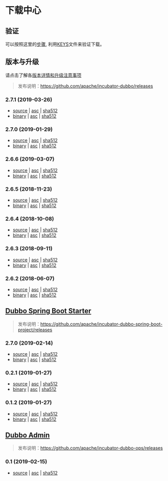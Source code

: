 # 下载中心

## 验证  

可以按照这里的[步骤](https://www.apache.org/info/verification), 利用[KEYS](https://dist.apache.org/repos/dist/release/incubator/dubbo/KEYS)文件来验证下载。

## 版本与升级

请点击了解各[版本详情和升级注意事项](http://dubbo.apache.org/zh-cn/docs/user/versions/index.html)

> 发布说明：https://github.com/apache/incubator-dubbo/releases

### 2.7.1 (2019-03-26)

* [source](https://www.apache.org/dyn/closer.cgi?path=incubator/dubbo/2.7.1/apache-dubbo-incubating-2.7.1-src.zip) |
[asc](https://dist.apache.org/repos/dist/release/incubator/dubbo/2.7.1/apache-dubbo-incubating-2.7.1-src.zip.asc) |
[sha512](https://dist.apache.org/repos/dist/release/incubator/dubbo/2.7.1/apache-dubbo-incubating-2.7.1-src.zip.sha512)
* [binary](https://www.apache.org/dyn/closer.cgi?path=incubator/dubbo/2.7.1/apache-dubbo-incubating-2.7.1-bin.zip) |
[asc](https://dist.apache.org/repos/dist/release/incubator/dubbo/2.7.1/apache-dubbo-incubating-2.7.1-bin.zip.asc) |
[sha512](https://dist.apache.org/repos/dist/release/incubator/dubbo/2.7.1/apache-dubbo-incubating-2.7.1-bin.zip.sha512)

### 2.7.0 (2019-01-29)

* [source](https://www.apache.org/dyn/closer.cgi?path=incubator/dubbo/2.7.0/apache-dubbo-incubating-2.7.0-source-release.zip) |
[asc](https://dist.apache.org/repos/dist/release/incubator/dubbo/2.7.0/apache-dubbo-incubating-2.7.0-source-release.zip.asc) |
[sha512](https://dist.apache.org/repos/dist/release/incubator/dubbo/2.7.0/apache-dubbo-incubating-2.7.0-source-release.zip.sha512)
* [binary](https://www.apache.org/dyn/closer.cgi?path=incubator/dubbo/2.7.0/apache-dubbo-incubating-2.7.0-bin-release.zip) |
[asc](https://dist.apache.org/repos/dist/release/incubator/dubbo/2.7.0/apache-dubbo-incubating-2.7.0-bin-release.zip.asc) |
[sha512](https://dist.apache.org/repos/dist/release/incubator/dubbo/2.7.0/apache-dubbo-incubating-2.7.0-bin-release.zip.sha512)


### 2.6.6 (2019-03-07)

* [source](https://www.apache.org/dyn/closer.cgi?path=incubator/dubbo/2.6.6/apache-dubbo-incubating-2.6.6-source-release.zip) |
[asc](https://dist.apache.org/repos/dist/release/incubator/dubbo/2.6.6/apache-dubbo-incubating-2.6.6-source-release.zip.asc) |
[sha512](https://dist.apache.org/repos/dist/release/incubator/dubbo/2.6.6/apache-dubbo-incubating-2.6.6-source-release.zip.sha512)
* [binary](https://www.apache.org/dyn/closer.cgi?path=incubator/dubbo/2.6.6/apache-dubbo-incubating-2.6.6-bin-release.zip) |
[asc](https://dist.apache.org/repos/dist/release/incubator/dubbo/2.6.6/apache-dubbo-incubating-2.6.6-bin-release.zip.asc) |
[sha512](https://dist.apache.org/repos/dist/release/incubator/dubbo/2.6.6/apache-dubbo-incubating-2.6.6-bin-release.zip.sha512)

### 2.6.5 (2018-11-23)

* [source](https://archive.apache.org/dist/incubator/dubbo/2.6.5/apache-dubbo-incubating-2.6.5-source-release.zip) |
[asc](https://archive.apache.org/dist/incubator/dubbo/2.6.5/apache-dubbo-incubating-2.6.5-source-release.zip.asc) |
[sha512](https://archive.apache.org/dist/incubator/dubbo/2.6.5/apache-dubbo-incubating-2.6.5-source-release.zip.sha512)
* [binary](https://archive.apache.org/dist/incubator/dubbo/2.6.5/apache-dubbo-incubating-2.6.5-bin-release.zip) |
[asc](https://archive.apache.org/dist/incubator/dubbo/2.6.5/apache-dubbo-incubating-2.6.5-bin-release.zip.asc) |
[sha512](https://archive.apache.org/dist/incubator/dubbo/2.6.5/apache-dubbo-incubating-2.6.5-bin-release.zip.sha512)

### 2.6.4 (2018-10-08)

* [source](https://archive.apache.org/dist/incubator/dubbo/2.6.4/apache-dubbo-incubating-2.6.4-source-release.zip) |
[asc](https://archive.apache.org/dist/incubator/dubbo/2.6.4/apache-dubbo-incubating-2.6.4-source-release.zip.asc) |
[sha512](https://archive.apache.org/dist/incubator/dubbo/2.6.4/apache-dubbo-incubating-2.6.4-source-release.zip.sha512)
* [binary](https://archive.apache.org/dist/incubator/dubbo/2.6.4/apache-dubbo-incubating-2.6.4-bin-release.zip) |
[asc](https://archive.apache.org/dist/incubator/dubbo/2.6.4/apache-dubbo-incubating-2.6.4-bin-release.zip.asc) |
[sha512](https://archive.apache.org/dist/incubator/dubbo/2.6.4/apache-dubbo-incubating-2.6.4-bin-release.zip.sha512)

### 2.6.3 (2018-09-11)

* [source](https://archive.apache.org/dist/incubator/dubbo/2.6.3/apache-dubbo-incubating-2.6.3-source-release.zip) |
[asc](https://archive.apache.org/dist/incubator/dubbo/2.6.3/apache-dubbo-incubating-2.6.3-source-release.zip.asc) |
[sha512](https://archive.apache.org/dist/incubator/dubbo/2.6.3/apache-dubbo-incubating-2.6.3-source-release.zip.sha512)
* [binary](https://archive.apache.org/dist/incubator/dubbo/2.6.3/apache-dubbo-incubating-2.6.3-bin-release.zip) |
[asc](https://archive.apache.org/dist/incubator/dubbo/2.6.3/apache-dubbo-incubating-2.6.3-bin-release.zip.asc) |
[sha512](https://archive.apache.org/dist/incubator/dubbo/2.6.3/apache-dubbo-incubating-2.6.3-bin-release.zip.sha512)

### 2.6.2 (2018-06-07)

* [source](https://archive.apache.org/dist/incubator/dubbo/2.6.2/dubbo-incubating-2.6.2-source-release.zip) |
[asc](https://archive.apache.org/dist/incubator/dubbo/2.6.2/dubbo-incubating-2.6.2-source-release.zip.asc) |
[sha512](https://archive.apache.org/dist/incubator/dubbo/2.6.2/dubbo-incubating-2.6.2-source-release.zip.sha512)
* [binary](https://archive.apache.org/dist/incubator/dubbo/2.6.2/dubbo-incubating-2.6.2-bin-release.zip) |
[asc](https://archive.apache.org/dist/incubator/dubbo/2.6.2/dubbo-incubating-2.6.2-bin-release.zip.asc) |
[sha512](https://archive.apache.org/dist/incubator/dubbo/2.6.2/dubbo-incubating-2.6.2-bin-release.zip.sha512)

## [Dubbo Spring Boot Starter](https://github.com/apache/incubator-dubbo-spring-boot-project)

> 发布说明：https://github.com/apache/incubator-dubbo-spring-boot-project/releases

### 2.7.0 (2019-02-14)

* [source](https://www.apache.org/dyn/closer.cgi?path=incubator/dubbo/spring-boot-project/2.7.0/apache-dubbo-spring-boot-project-incubating-2.7.0-source-release.zip) |
[asc](https://dist.apache.org/repos/dist/release/incubator/dubbo/spring-boot-project/2.7.0/apache-dubbo-spring-boot-project-incubating-2.7.0-source-release.zip.asc) |
[sha512](https://dist.apache.org/repos/dist/release/incubator/dubbo/spring-boot-project/2.7.0/apache-dubbo-spring-boot-project-incubating-2.7.0-source-release.zip.sha512)
* [binary](https://www.apache.org/dyn/closer.cgi?path=incubator/dubbo/spring-boot-project/2.7.0/apache-dubbo-spring-boot-project-incubating-2.7.0-bin-release.zip) |
[asc](https://dist.apache.org/repos/dist/release/incubator/dubbo/spring-boot-project/2.7.0/apache-dubbo-spring-boot-project-incubating-2.7.0-bin-release.zip.asc) |
[sha512](https://dist.apache.org/repos/dist/release/incubator/dubbo/spring-boot-project/2.7.0/apache-dubbo-spring-boot-project-incubating-2.7.0-bin-release.zip.sha512)

### 0.2.1 (2019-01-27)

* [source](https://archive.apache.org/dist/incubator/dubbo/spring-boot-project/0.2.1/apache-dubbo-spring-boot-project-incubating-0.2.1-source-release.zip) |
[asc](https://archive.apache.org/dist/incubator/dubbo/spring-boot-project/0.2.1/apache-dubbo-spring-boot-project-incubating-0.2.1-source-release.zip.asc) |
[sha512](https://archive.apache.org/dist/incubator/dubbo/spring-boot-project/0.2.1/apache-dubbo-spring-boot-project-incubating-0.2.1-source-release.zip.sha512)
* [binary](https://archive.apache.org/dist/incubator/dubbo/spring-boot-project/0.2.1/apache-dubbo-spring-boot-project-incubating-0.2.1-bin-release.zip) |
[asc](https://archive.apache.org/dist/incubator/dubbo/spring-boot-project/0.2.1/apache-dubbo-spring-boot-project-incubating-0.2.1-bin-release.zip.asc) |
[sha512](https://archive.apache.org/dist/incubator/dubbo/spring-boot-project/0.2.1/apache-dubbo-spring-boot-project-incubating-0.2.1-bin-release.zip.sha512)

### 0.1.2 (2019-01-27)

* [source](https://archive.apache.org/dist/incubator/dubbo/spring-boot-project/0.1.2/apache-dubbo-spring-boot-project-incubating-0.1.2-source-release.zip) |
[asc](https://archive.apache.org/dist/incubator/dubbo/spring-boot-project/0.1.2/apache-dubbo-spring-boot-project-incubating-0.1.2-source-release.zip.asc) |
[sha512](https://archive.apache.org/dist/incubator/dubbo/spring-boot-project/0.1.2/apache-dubbo-spring-boot-project-incubating-0.1.2-source-release.zip.sha512)
* [binary](https://archive.apache.org/dist/incubator/dubbo/spring-boot-project/0.1.2/apache-dubbo-spring-boot-project-incubating-0.1.2-bin-release.zip) |
[asc](https://archive.apache.org/dist/incubator/dubbo/spring-boot-project/0.1.2/apache-dubbo-spring-boot-project-incubating-0.1.2-bin-release.zip.asc) |
[sha512](https://archive.apache.org/dist/incubator/dubbo/spring-boot-project/0.1.2/apache-dubbo-spring-boot-project-incubating-0.1.2-bin-release.zip.sha512)

## [Dubbo Admin](https://github.com/apache/incubator-dubbo-ops)

> 发布说明：https://github.com/apache/incubator-dubbo-ops/releases

### 0.1 (2019-02-15)

* [source](https://www.apache.org/dyn/closer.cgi?path=incubator/dubbo/dubbo-ops/0.1/apache-dubbo-ops-incubating-0.1-source-release.zip) |
[asc](https://dist.apache.org/repos/dist/release/incubator/dubbo/dubbo-ops/0.1/apache-dubbo-ops-incubating-0.1-source-release.zip.asc) |
[sha512](https://dist.apache.org/repos/dist/release/incubator/dubbo/dubbo-ops/0.1/apache-dubbo-ops-incubating-0.1-source-release.zip.sha512)
